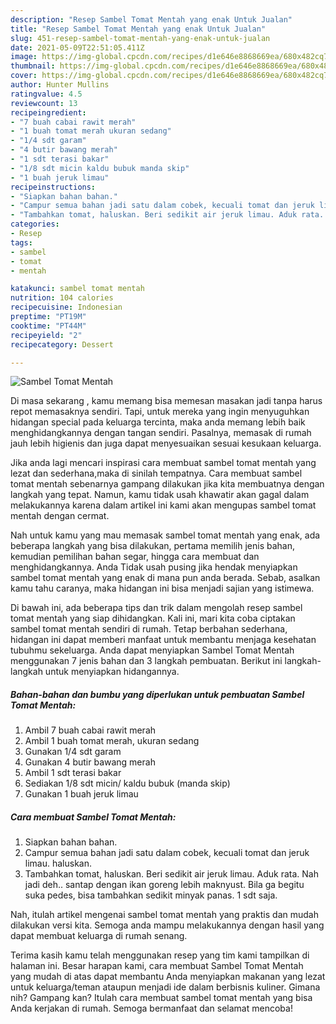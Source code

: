 ```yaml
---
description: "Resep Sambel Tomat Mentah yang enak Untuk Jualan"
title: "Resep Sambel Tomat Mentah yang enak Untuk Jualan"
slug: 451-resep-sambel-tomat-mentah-yang-enak-untuk-jualan
date: 2021-05-09T22:51:05.411Z
image: https://img-global.cpcdn.com/recipes/d1e646e8868669ea/680x482cq70/sambel-tomat-mentah-foto-resep-utama.jpg
thumbnail: https://img-global.cpcdn.com/recipes/d1e646e8868669ea/680x482cq70/sambel-tomat-mentah-foto-resep-utama.jpg
cover: https://img-global.cpcdn.com/recipes/d1e646e8868669ea/680x482cq70/sambel-tomat-mentah-foto-resep-utama.jpg
author: Hunter Mullins
ratingvalue: 4.5
reviewcount: 13
recipeingredient:
- "7 buah cabai rawit merah"
- "1 buah tomat merah ukuran sedang"
- "1/4 sdt garam"
- "4 butir bawang merah"
- "1 sdt terasi bakar"
- "1/8 sdt micin kaldu bubuk manda skip"
- "1 buah jeruk limau"
recipeinstructions:
- "Siapkan bahan bahan."
- "Campur semua bahan jadi satu dalam cobek, kecuali tomat dan jeruk limau. haluskan."
- "Tambahkan tomat, haluskan. Beri sedikit air jeruk limau. Aduk rata. Nah jadi deh.. santap dengan ikan goreng lebih maknyust. Bila ga begitu suka pedes, bisa tambahkan sedikit minyak panas. 1 sdt saja."
categories:
- Resep
tags:
- sambel
- tomat
- mentah

katakunci: sambel tomat mentah 
nutrition: 104 calories
recipecuisine: Indonesian
preptime: "PT19M"
cooktime: "PT44M"
recipeyield: "2"
recipecategory: Dessert

---
```



![Sambel Tomat Mentah](https://img-global.cpcdn.com/recipes/d1e646e8868669ea/680x482cq70/sambel-tomat-mentah-foto-resep-utama.jpg)

Di masa  sekarang , kamu memang bisa memesan masakan jadi tanpa harus repot memasaknya sendiri. Tapi, untuk mereka yang ingin menyuguhkan hidangan special pada keluarga tercinta, maka anda memang lebih baik menghidangkannya dengan tangan sendiri. Pasalnya, memasak di rumah jauh lebih higienis dan juga dapat menyesuaikan sesuai kesukaan keluarga.

Jika anda lagi mencari inspirasi cara membuat sambel tomat mentah yang lezat dan sederhana,maka di sinilah tempatnya. Cara membuat sambel tomat mentah  sebenarnya gampang dilakukan jika kita membuatnya dengan langkah yang tepat. Namun, kamu tidak usah khawatir akan gagal dalam melakukannya 
karena dalam artikel ini kami akan mengupas sambel tomat mentah dengan cermat.  



Nah untuk kamu yang mau memasak sambel tomat mentah yang enak, ada beberapa langkah yang bisa dilakukan, pertama memilih jenis bahan, kemudian pemilihan bahan segar, hingga cara membuat dan menghidangkannya. Anda Tidak usah pusing jika hendak menyiapkan sambel tomat mentah yang enak di mana pun anda berada. Sebab, asalkan kamu  tahu caranya, maka hidangan ini bisa menjadi sajian yang istimewa.

Di bawah ini, ada beberapa tips dan trik dalam mengolah resep sambel tomat mentah yang siap dihidangkan. Kali ini, mari kita coba ciptakan sambel tomat mentah sendiri di rumah. Tetap berbahan sederhana, hidangan ini dapat memberi manfaat untuk membantu menjaga kesehatan tubuhmu sekeluarga. Anda dapat menyiapkan Sambel Tomat Mentah menggunakan 7 jenis bahan dan 3 langkah pembuatan. Berikut ini langkah-langkah untuk menyiapkan hidangannya.

<!--inarticleads1-->

##### Bahan-bahan dan bumbu yang diperlukan untuk pembuatan Sambel Tomat Mentah:

1. Ambil 7 buah cabai rawit merah
1. Ambil 1 buah tomat merah, ukuran sedang
1. Gunakan 1/4 sdt garam
1. Gunakan 4 butir bawang merah
1. Ambil 1 sdt terasi bakar
1. Sediakan 1/8 sdt micin/ kaldu bubuk (manda skip)
1. Gunakan 1 buah jeruk limau




<!--inarticleads2-->

##### Cara membuat Sambel Tomat Mentah:

1. Siapkan bahan bahan.
1. Campur semua bahan jadi satu dalam cobek, kecuali tomat dan jeruk limau. haluskan.
1. Tambahkan tomat, haluskan. Beri sedikit air jeruk limau. Aduk rata. Nah jadi deh.. santap dengan ikan goreng lebih maknyust. Bila ga begitu suka pedes, bisa tambahkan sedikit minyak panas. 1 sdt saja.




Nah, itulah artikel mengenai  sambel tomat mentah  yang praktis dan mudah dilakukan versi kita. Semoga anda mampu melakukannya dengan hasil yang dapat membuat keluarga di rumah senang. 

Terima kasih kamu telah menggunakan resep yang tim kami tampilkan di halaman ini. Besar harapan kami, cara membuat  Sambel Tomat Mentah yang mudah di atas dapat membantu Anda menyiapkan makanan yang lezat untuk keluarga/teman ataupun menjadi ide dalam berbisnis kuliner. Gimana nih? Gampang kan? Itulah cara membuat sambel tomat mentah yang bisa Anda kerjakan di rumah. Semoga bermanfaat dan selamat mencoba!

